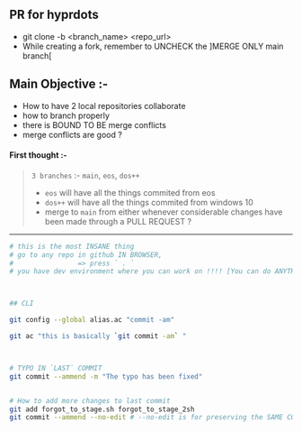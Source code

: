 ## PR for hyprdots
- git clone -b <branch_name> <repo_url>
- While creating a fork, remember to UNCHECK the ]MERGE ONLY main branch[


## Main Objective :-

- How to have 2 local repositories collaborate
- how to branch properly
- there is BOUND TO BE merge conflicts
- merge conflicts are good ?

#### First thought :-

> `3 branches` :- `main`, `eos`, `dos++` 
> - `eos` will have all the things commited from eos 
> - `dos++` will have all the things commited from windows 10
> - merge to `main` from either whenever considerable changes have been made through a PULL REQUEST ?




--- 

```sh
# this is the most INSANE thing
# go to any repo in github IN BROWSER,
#                => press ` . `
# you have dev environment where you can work on !!!! [You can do ANYTHING you could do LOCALLY]



## CLI

git config --global alias.ac "commit -am"

git ac "this is basically `git commit -am` "



# TYPO IN `LAST` COMMIT 
git commit --ammend -m "The typo has been fixed"


# How to add more changes to last commit
git add forgot_to_stage.sh forgot_to_stage_2sh
git commit --ammend --no-edit # --no-edit is for preserving the SAME COMMIT MESSAGE




```